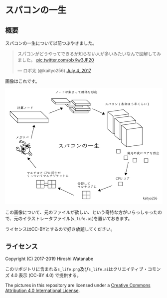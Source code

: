 # スパコンの一生

## 概要

スパコンの一生について以前つぶやきました。

<blockquote class="twitter-tweet"><p lang="ja" dir="ltr">スパコンがどうやってできるか知らない人が多いみたいなんで図解してみました。 <a href="https://t.co/oIxKw3JF20">pic.twitter.com/oIxKw3JF20</a></p>&mdash; ロボ太 (@kaityo256) <a href="https://twitter.com/kaityo256/status/882186595901689856?ref_src=twsrc%5Etfw">July 4, 2017</a></blockquote> <script async src="https://platform.twitter.com/widgets.js" charset="utf-8"></script>

画像はこれです。

![スパコンの一生](s_life.png)

この画像について、元のファイルが欲しい、という奇特な方がいらっしゃったので、元のイラストレータファイル(`s_life.ai`)を置いておきます。

ライセンスはCC-BYとするので好き放題してください。

## ライセンス

Copyright (C) 2017-2019 Hiroshi Watanabe

このリポジトリに含まれる`s_life.png`及び`s_life.ai`はクリエイティブ・コモンズ 4.0 表示 (CC-BY 4.0) で提供する。

The pictures in this repository are licensed under a [Creative Commons Attribution 4.0 International License](https://creativecommons.org/licenses/by/4.0/).
